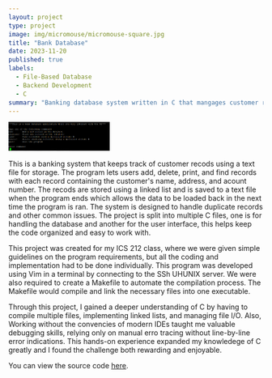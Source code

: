 ```yaml
---
layout: project
type: project
image: img/micromouse/micromouse-square.jpg
title: "Bank Database"
date: 2023-11-20
published: true
labels:
  - File-Based Database
  - Backend Development
  - C
summary: "Banking database system written in C that mangages customer records and maintains data persistence using text files."
---
```


<div class="text-center p-4">
  <img width="200px" src="../img/bankdb/bankinterface.png" class="img-thumbnail">
</div>

This is a banking system that keeps track of customer recods using a text file for storage. The program lets users add, delete, print, and find records with each record containing the customer's name, address, and acount number. The recods are stored using a linked list and is saved to a text file when the program ends which allows the data to be loaded back in the next time the program is ran. The system is designed to handle duplicate records and other common issues. The project is split into multiple C files, one is for handling the database and another for the user interface, this helps keep the code organized and easy to work with.

This project was created for my ICS 212 class, where we were given simple guidelines on the program requirements, but all the coding and implementation had to be done individually. This program was developed using Vim in a terminal by connecting to the SSh UHUNIX server. We were also required to create a Makefile to automate the compilation process. The Makefile would compile and link the necessary files into one executable.

Through this project, I gained a deeper understanding of C by having to compile multiple files, implementing linked lists, and managing file I/O. Also, Working without the convencies of modern IDEs taught me valuable debugging skills, relying only on manual erro tracing without line-by-line error indications. This hands-on experience expanded my knowledege of C greatly and I found the challenge both rewarding and enjoyable.

You can view the source code [here](https://manoa.hawaii.edu/news/article.php?aId=2857).

